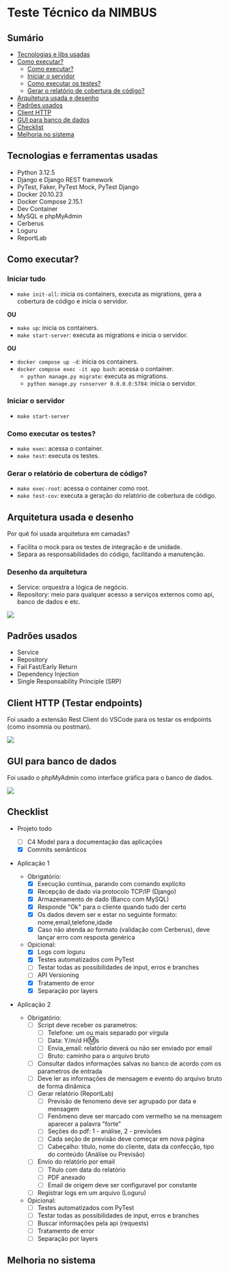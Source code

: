 # Teste Técnico da NIMBUS

## Sumário

- [Tecnologias e libs usadas](#tecnologias-e-ferramentas-usadas)
- [Como executar?](#como-executar)
  - [Como executar?](#iniciar-tudo)
  - [Iniciar o servidor](#iniciar-o-servidor)
  - [Como executar os testes?](#como-executar-os-testes)
  - [Gerar o relatório de cobertura de código?](#gerar-o-relatório-de-cobertura-de-código)
- [Arquitetura usada e desenho](#arquitetura-usada-e-desenho)
- [Padrões usados](#padrões-usados)
- [Client HTTP](#client-http-testar-endpoints)
- [GUI para banco de dados](#gui-para-banco-de-dados)
- [Checklist](#checklist)
- [Melhoria no sistema](#melhoria-no-sistema)

## Tecnologias e ferramentas usadas

- Python 3.12.5
- Django e Django REST framework
- PyTest, Faker, PyTest Mock, PyTest Django
- Docker 20.10.23
- Docker Compose 2.15.1
- Dev Container
- MySQL e phpMyAdmin
- Cerberus
- Loguru
- ReportLab

## Como executar?

### Iniciar tudo

- `make init-all`: inicia os containers, executa as migrations, gera a cobertura de código e inicia o servidor.

**OU**

- `make up`: inicia os containers.
- `make start-server`: executa as migrations e inicia o servidor.

**OU**

- `docker compose up -d`: inicia os containers.
- `docker compose exec -it app bash`: acessa o container.
  - `python manage.py migrate`: executa as migrations.
  - `python manage.py runserver 0.0.0.0:5784`: inicia o servidor.

### Iniciar o servidor

- `make start-server`

### Como executar os testes?

- `make exec`: acessa o container.
- `make test`: executa os testes.

### Gerar o relatório de cobertura de código?

- `make exec-root`: acessa o container como root.
- `make test-cov`: executa a geração do relatório de cobertura de código.

## Arquitetura usada e desenho

Por quê foi usada arquitetura em camadas?

- Facilita o mock para os testes de integração e de unidade.
- Separa as responsabilidades do código, facilitando a manutenção.

### Desenho da arquitetura

- Service: orquestra a lógica de negócio.
- Repository: meio para qualquer acesso a serviços externos como api, banco de dados e etc.

![](./aplicacao-1/docs/arquitetura.png)

## Padrões usados

- Service
- Repository
- Fail Fast/Early Return
- Dependency Injection
- Single Responsability Principle (SRP)

## Client HTTP (Testar endpoints)

Foi usado a extensão Rest Client do VSCode para os testar os endpoints (como insomnia ou postman).

![](./aplicacao-1/docs/images/rest-client.png)

## GUI para banco de dados

Foi usado o phpMyAdmin como interface gráfica para o banco de dados.

![](./aplicacao-1/docs/images/php-my-admin.png)

## Checklist

- Projeto todo

  - [ ] C4 Model para a documentação das aplicações
  - [x] Commits semânticos

- Aplicação 1

  - Obrigatório:
    - [x] Execução contínua, parando com comando explícito
    - [x] Recepção de dado via protocolo TCP/IP (Django)
    - [x] Armazenamento de dado (Banco com MySQL)
    - [x] Responde "Ok" para o cliente quando tudo der certo
    - [x] Os dados devem ser e estar no seguinte formato: nome,email,telefone,idade
    - [x] Caso não atenda ao formato (validação com Cerberus), deve lançar erro com resposta genérica
  - Opicional:
    - [x] Logs com loguru
    - [x] Testes automatizados com PyTest
    - [ ] Testar todas as possibilidades de input, erros e branches
    - [ ] API Versioning
    - [x] Tratamento de error
    - [x] Separação por layers

- Aplicação 2

  - Obrigatório:
    - [ ] Script deve receber os parametros:
      - [ ] Telefone: um ou mais separado por vírgula
      - [ ] Data: Y/m/d H:m:s
      - [ ] Envia_email: relatório deverá ou não ser enviado por email
      - [ ] Bruto: caminho para o arquivo bruto
    - [ ] Consultar dados informações salvas no banco de acordo com os parametros de entrada
    - [ ] Deve ler as informações de mensagem e evento do arquivo bruto de forma dinâmica
    - [ ] Gerar relatório (ReportLab)
      - [ ] Previsão de fenomeno deve ser agrupado por data e mensagem
      - [ ] Fenômeno deve ser marcado com vermelho se na mensagem aparecer a palavra "forte"
      - [ ] Seções do pdf: 1 - análise, 2 - previsões
      - [ ] Cada seção de previsão deve começar em nova página
      - [ ] Cabeçalho: título, nome do cliente, data da confecção, tipo do conteúdo (Análise ou Previsão)
    - [ ] Envio do relatório por email
      - [ ] Título com data do relatório
      - [ ] PDF anexado
      - [ ] Email de origem deve ser configuravel por constante
    - [ ] Registrar logs em um arquivo (Loguru)
  - Opicional:
    - [ ] Testes automatizados com PyTest
    - [ ] Testar todas as possibilidades de input, erros e branches
    - [ ] Buscar informações pela api (requests)
    - [ ] Tratamento de error
    - [ ] Separação por layers

## Melhoria no sistema
